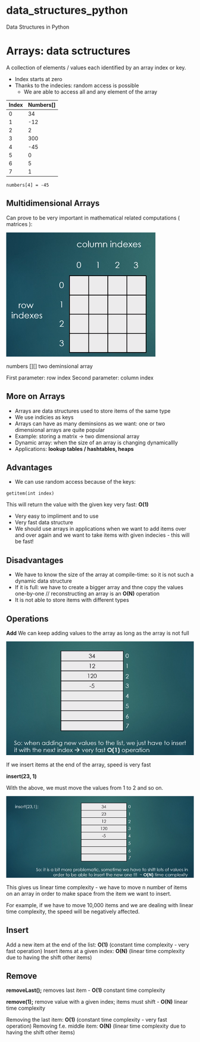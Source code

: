 # data_structures_python
Data Structures in Python

# Arrays: data sctructures

A collection of elements / values each identified by an array index or key.

- Index starts at zero
- Thanks to the indecies: random access is possible
  - We are able to access all and any element of the array

| Index  | Numbers[] |
| ------------- | ------------- |
| 0  | 34  |
| 1  | -12 |
| 2  | 2   |
| 3  | 300 |
| 4  | -45 |
| 5  |  0  |
| 6  | 5   |
| 7  |  1  |

```
numbers[4] = -45
```

## Multidimensional Arrays

Can prove to be very important in mathematical related computations ( matrices ):

![Screenshot](multideminsional%20arrays.png)

numbers [][] two deminsional array

First parameter: row index
Second parameter: column index

## More on Arrays

- Arrays are data structures used to store items of the same type
- We use indicies as keys
- Arrays can have as many deminsions as we want: one or two dimensional arrays are quite popular
- Example: storing a matrix → two dimensional array
- Dynamic array: when the size of an array is changing dynamicallly
- Applications: **lookup tables / hashtables, heaps**

## Advantages
- We can use random access because of the keys: 
```
getitem(int index)
```
This will return the value with the given key very fast: **O(1)**
- Very easy to impliment and to use
- Very fast data structure
- We should use arrays in applications when we want to add items over and over again and we want to take items with given indecies - this will be fast!

## Disadvantages

- We have to know the size of the array at compile-time: so it is not such a dynamic data structure
- If it is full: we have to create a bigger array and thne copy the values one-by-one // reconstructing an array is an **O(N)** operation
- It is not able to store items with different types

## Operations

**Add**
We can keep adding values to the array as long as the array is not full

![Screenshot](add_operation.png)

If we insert items at the end of the array, speed is very fast

**insert(23, 1)**

With the above, we must move the values from 1 to 2 and so on. 

![Screenshot](complexity.png)

This gives us linear time complexity - we have to move n number of items on an array in order to make space from the item we want to insert.

For example, if we have to move 10,000 items and we are dealing with linear time complexity, the speed will be negatively affected.

##  Insert

Add a new item at the end of the list: **O(1)** (constant time complexity - very fast operation)
Insert items at a given index: **O(N)** (linear time complexity due to having the shift other items)

## Remove

**removeLast();** removes last item - **O(1)** constant time complexity

**remove(1);** remove value with a given index; items must shift - **O(N)** linear time complexity

Removing the last item: **O(1)** (constant time complexity - very fast operation)
Removing f.e. middle item: **O(N)** (linear time complexity due to having the shift other items)



